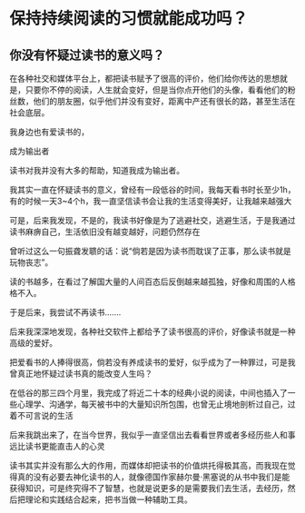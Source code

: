 # 保持持续阅读的习惯就能成功吗？

## 你没有怀疑过读书的意义吗？

在各种社交和媒体平台上，都把读书赋予了很高的评价，他们给你传达的思想就是，只要你不停的阅读，人生就会变好，但是当你点开他们的头像，看看他们的粉丝数，他们的朋友圈，似乎他们并没有变好，距离中产还有很长的路，甚至生活在社会底层。

我身边也有爱读书的，

成为输出者

读书对我并没有大多的帮助，知道我成为输出者。



我其实一直在怀疑读书的意义，曾经有一段低谷的时间，我每天看书时长至少1h，有的时候一天3~4个h，我一直坚信读书会让我的生活变得美好，让我越来越强大

可是，后来我发现，不是的，我读书好像是为了逃避社交，逃避生活，于是我通过读书麻痹自己，生活依旧没有越变越好，问题仍然存在

曾听过这么一句振聋发聩的话：说“倘若是因为读书而耽误了正事，那么读书就是玩物丧志”。

读的书越多，在看过了解国大量的人间百态后反倒越来越孤独，好像和周围的人格格不入。


于是后来，我尝试不再读书....…

后来我深深地发现，各种社交软件上都给予了读书很高的评价，好像读书就是一种高级的爱好。

把爱看书的人捧得很高，倘若没有养成读书的爱好，似乎成为了一种罪过，可是我曾真正地怀疑过读书真的能改变人生吗？

在低谷的那三四个月里，我完成了将近二十本的经典小说的阅读，中间也插入了一些心理学、沟通学，每天被书中的大量知识所包围，也曾无止境地剖析过自己，过着不可言说的生活

后来我跳出来了，在当今世界，我似乎一直坚信出去看看世界或者多经历些人和事远比读书更能直击人的心灵

读书其实并没有那么大的作用，而媒体却把读书的价值烘托得极其高，而我现在觉得真的没有必要去神化读书的人，就像德国作家赫尔曼·黑塞说的从书中我们是能获得知识，可是终究得不了智慧，也就是说更多的是需要我们去生活，去经历，然后把理论和实践结合起来，把书当做一种辅助工具。
